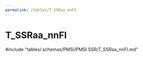 ```yaml
---
permalink: /tables/T_SSRaa_nnFI
---
```

# T_SSRaa_nnFI

<!-- ATTENTION : Ne pas supprimer ou modifier la ligne ci-dessous -->
#include "tables/.schemas/PMSI/PMSI SSR/T_SSRaa_nnFI.md"
<!-- ATTENTION : Ne pas supprimer ou modifier la ligne ci-dessus -->

